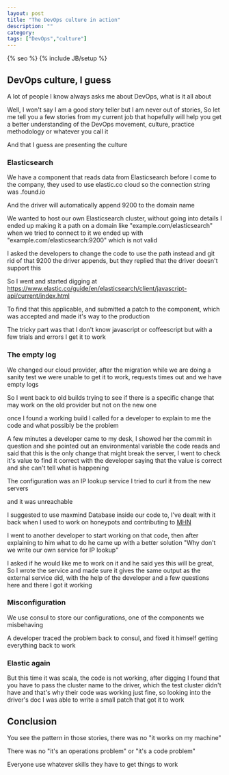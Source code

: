 ```yaml
---
layout: post
title: "The DevOps culture in action"
description: ""
category:
tags: ["DevOps","culture"]
---
```

{% seo %}
{% include JB/setup %}

## DevOps culture, I guess

A lot of people I know always asks me about DevOps, what is it all about

Well, I won't say I am a good story teller but I am never out of stories, So let me tell you a few stories from my current job that hopefully will help you get a better understanding of the DevOps movement, culture, practice methodology or whatever you call it

And that I guess are presenting the culture


### Elasticsearch

We have a component that reads data from Elasticsearch before I come to the company, they used to use elastic.co cloud so the connection string was <subdomain>.found.io


And the driver will automatically append 9200 to the domain name

We wanted to host our own Elasticsearch cluster, without going into details I ended up making it a path on a domain like "example.com/elasticsearch" when we tried to connect to it we ended up with "example.com/elasticsearch:9200" which is not valid

I asked the developers to change the code to use the path instead and git rid of that 9200 the driver appends, but they replied that the driver doesn't support this

So I went and started digging at https://www.elastic.co/guide/en/elasticsearch/client/javascript-api/current/index.html


To find that this applicable, and submitted a patch to the component, which was accepted and made it's way to the production


The tricky part was that I don't know javascript or coffeescript but with a few trials and errors I get it to work


### The empty log

We changed our cloud provider, after the migration while we are doing a sanity test we were unable to get it to work, requests times out and we have empty logs

So I went back to old builds trying to see if there is a specific change that may work on the old provider but not on the new one

once I found a working build I called for a developer to explain to me the code and what possibly be the problem

A few minutes a developer came to my desk, I showed her the commit in question and she pointed out an environmental variable the code reads and said that this is the only change that might break the server, I went to check it's value to find it correct with the developer saying that the value is correct and she can't tell what is happening

The configuration was an IP lookup service I tried to curl it from the new servers

and it was unreachable

I suggested to use maxmind Database inside our code to, I've dealt with it back when I used to work on honeypots and contributing to  [MHN](https://github.com/threatstream/mhn)


I went to another developer to start working on that code, then after explaining to him what to do he came up with a better solution "Why don't we write our own service for IP lookup"


I asked if he would like me to work on it and he said yes this will be great, So I wrote the service and made sure it gives the same output as the external service did, with the help of the developer and a few questions here and there I got it working

### Misconfiguration

We use consul to store our configurations, one of the components we misbehaving

A developer traced the problem back to consul, and fixed it himself getting everything back to work

### Elastic again

But this time it was scala, the code is not working, after digging I found that you have to pass the cluster name to the driver, which the test cluster didn't have and that's why their code was working just fine, so looking into the driver's doc I was able to write a small patch that got it to work



## Conclusion

You see the pattern in those stories, there was no "it works on my machine"

There was no "it's an operations problem" or "it's a code problem"

Everyone use whatever skills they have to get things to work
